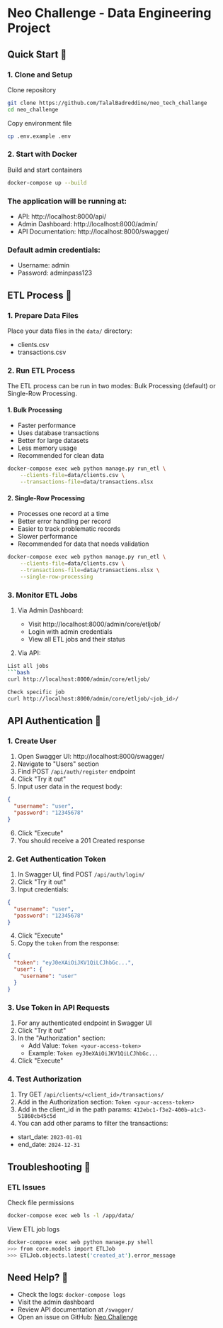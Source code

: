 # Neo Challenge - Data Engineering Project

## Quick Start 🚀

### 1. Clone and Setup
Clone repository
```bash
git clone https://github.com/TalalBadreddine/neo_tech_challange
cd neo_challenge
```
Copy environment file
```bash
cp .env.example .env
```
### 2. Start with Docker
Build and start containers
```bash
docker-compose up --build
```

### The application will be running at:
- API: http://localhost:8000/api/
- Admin Dashboard: http://localhost:8000/admin/
- API Documentation: http://localhost:8000/swagger/

### Default admin credentials:
- Username: admin
- Password: adminpass123

## ETL Process 🔄

### 1. Prepare Data Files
Place your data files in the `data/` directory:
- clients.csv
- transactions.csv

### 2. Run ETL Process
The ETL process can be run in two modes: Bulk Processing (default) or Single-Row Processing.

#### 1. Bulk Processing
- Faster performance
- Uses database transactions
- Better for large datasets
- Less memory usage
- Recommended for clean data

```bash
docker-compose exec web python manage.py run_etl \
    --clients-file=data/clients.csv \
    --transactions-file=data/transactions.xlsx
```


#### 2. Single-Row Processing
- Processes one record at a time
- Better error handling per record
- Easier to track problematic records
- Slower performance
- Recommended for data that needs validation

```bash
docker-compose exec web python manage.py run_etl \
    --clients-file=data/clients.csv \
    --transactions-file=data/transactions.xlsx \
    --single-row-processing
```

### 3. Monitor ETL Jobs
1. Via Admin Dashboard:
   - Visit http://localhost:8000/admin/core/etljob/
   - Login with admin credentials
   - View all ETL jobs and their status

2. Via API:
```bash
List all jobs
```bash
curl http://localhost:8000/admin/core/etljob/
```
```bash
Check specific job
curl http://localhost:8000/admin/core/etljob/<job_id>/
```


## API Authentication 🔑

### 1. Create User
1. Open Swagger UI: http://localhost:8000/swagger/
2. Navigate to "Users" section
3. Find POST `/api/auth/register` endpoint
4. Click "Try it out"
5. Input user data in the request body:
```json
{
  "username": "user",
  "password": "12345678"
}
```
6. Click "Execute"
7. You should receive a 201 Created response

### 2. Get Authentication Token
1. In Swagger UI, find POST `/api/auth/login/`
2. Click "Try it out"
3. Input credentials:
```json
{
  "username": "user",
  "password": "12345678"
}
```
4. Click "Execute"
5. Copy the `token` from the response:
```json
{
  "token": "eyJ0eXAiOiJKV1QiLCJhbGc...",
  "user": {
    "username": "user"
  }
}
```
### 3. Use Token in API Requests
1. For any authenticated endpoint in Swagger UI
2. Click "Try it out"
3. In the "Authorization" section:
   - Add Value: `Token <your-access-token>`
   - Example: `Token eyJ0eXAiOiJKV1QiLCJhbGc...`
4. Click "Execute"

### 4. Test Authorization
1. Try GET `/api/clients/<client_id>/transactions/`
2. Add in the Authorization section: `Token <your-access-token>`
3. Add in the client_id in the path params: `412ebc1-f3e2-400b-a1c3-51860cb45c5d`
4. You can add other params to filter the transactions:
- start_date: `2023-01-01`
- end_date: `2024-12-31`

## Troubleshooting 🔧

### ETL Issues

Check file permissions
```bash
docker-compose exec web ls -l /app/data/
```

View ETL job logs
```bash
docker-compose exec web python manage.py shell
>>> from core.models import ETLJob
>>> ETLJob.objects.latest('created_at').error_message
```


## Need Help? 🤔
- Check the logs: `docker-compose logs`
- Visit the admin dashboard
- Review API documentation at `/swagger/`
- Open an issue on GitHub: [Neo Challenge](https://github.com/TalalBadreddine/neo_tech_challange/issues)